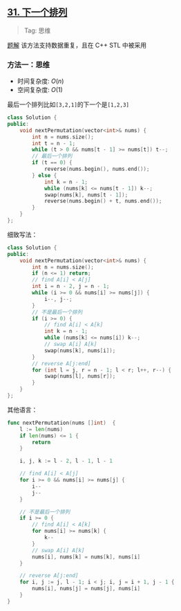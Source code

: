 ## [31. 下一个排列](https://leetcode.cn/problems/next-permutation/description)

> Tag: 思维

[题解](https://leetcode.cn/problems/next-permutation/solutions/80560/xia-yi-ge-pai-lie-suan-fa-xiang-jie-si-lu-tui-dao-/?envType=featured-list&envId=2cktkvj?envType=featured-list&envId=2cktkvj) 该方法支持数据重复，且在 C++ STL 中被采用

### 方法一：思维
* 时间复杂度: ${O(n)}$
* 空间复杂度: ${O(1)}$

最后一个排列比如`[3,2,1]`的下一个是`[1,2,3]`

```cpp
class Solution {
public:
    void nextPermutation(vector<int>& nums) {
        int n = nums.size();
        int t = n - 1;
        while (t > 0 && nums[t - 1] >= nums[t]) t--;
        // 最后一个排列
        if (t == 0) {
            reverse(nums.begin(), nums.end());
        } else {
            int k = n - 1;
            while (nums[k] <= nums[t - 1]) k--;
            swap(nums[k], nums[t - 1]);
            reverse(nums.begin() + t, nums.end());
        }
    }
};
```

细致写法：

```cpp
class Solution {
public:
    void nextPermutation(vector<int>& nums) {
        int n = nums.size();
        if (n <= 1) return;
        // find A[i] < A[j]
        int i = n - 2, j = n - 1;
        while (i >= 0 && nums[i] >= nums[j]) {
            i--, j--;
        }
        // 不是最后一个排列
        if (i >= 0) {
            // find A[i] < A[k]
            int k = n - 1;
            while (nums[k] <= nums[i]) k--;
            // swap A[i] A[k]
            swap(nums[k], nums[i]);
        }
        // reverse A[j:end]
        for (int l = j, r = n - 1; l < r; l++, r--) {
            swap(nums[l], nums[r]);
        }
    }
};
```

其他语言：

```go
func nextPermutation(nums []int)  {
    l := len(nums)
    if len(nums) <= 1 {
        return
    }

    i, j, k := l - 2, l - 1, l - 1

    // find A[i] < A[j]
    for i >= 0 && nums[i] >= nums[j] {
        i--
        j--
    }

    // 不是最后一个排列
    if i >= 0 {
        // find A[i] < A[k]
        for nums[i] >= nums[k] {
            k--
        }
        // swap A[i] A[k]
        nums[i], nums[k] = nums[k], nums[i]
    }

    // reverse A[j:end]
    for i, j := j, l - 1; i < j; i, j = i + 1, j - 1 {
        nums[i], nums[j] = nums[j], nums[i]
    }
}
```
